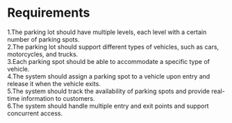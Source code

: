 # Requirements
1.The parking lot should have multiple levels, each level with a certain number of parking spots.<br />
2.The parking lot should support different types of vehicles, such as cars, motorcycles, and trucks.<br />
3.Each parking spot should be able to accommodate a specific type of vehicle.<br />
4.The system should assign a parking spot to a vehicle upon entry and release it when the vehicle exits.<br />
5.The system should track the availability of parking spots and provide real-time information to customers.<br />
6.The system should handle multiple entry and exit points and support concurrent access.